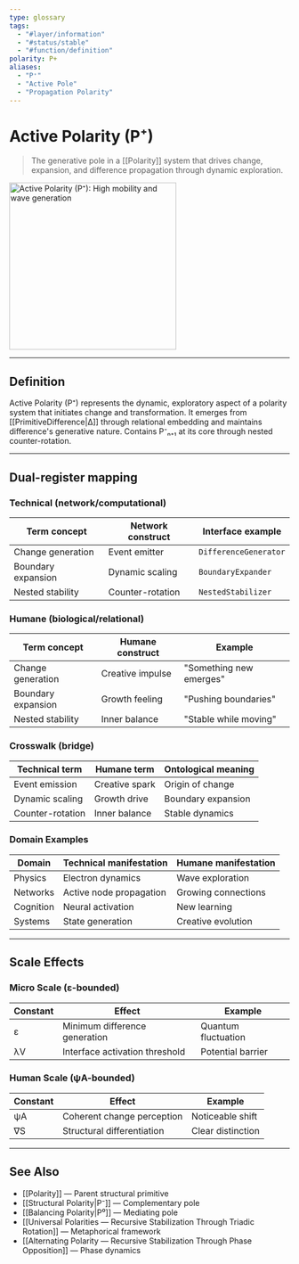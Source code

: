```yaml
---
type: glossary
tags:
  - "#layer/information"
  - "#status/stable"
  - "#function/definition"
polarity: P+
aliases:
  - "P⁺"
  - "Active Pole"
  - "Propagation Polarity"
---
```


# Active Polarity (P⁺)

> The generative pole in a [[Polarity]] system that drives change, expansion, and difference propagation through dynamic exploration.

<img src="../../90 - Assets/polarity+.png" alt="Active Polarity (P⁺): High mobility and wave generation" width="300"/>

---

## Definition

Active Polarity (P⁺) represents the dynamic, exploratory aspect of a polarity system that initiates change and transformation. It emerges from [[PrimitiveDifference|∆]] through relational embedding and maintains difference's generative nature. Contains P⁻ₙ₊₁ at its core through nested counter-rotation.

---

## Dual-register mapping

### Technical (network/computational)

| Term concept | Network construct | Interface example |
|-------------|------------------|-------------------|
| Change generation | Event emitter | `DifferenceGenerator` |
| Boundary expansion | Dynamic scaling | `BoundaryExpander` |
| Nested stability | Counter-rotation | `NestedStabilizer` |

### Humane (biological/relational)

| Term concept | Humane construct | Example |
|-------------|------------------|----------|
| Change generation | Creative impulse | "Something new emerges" |
| Boundary expansion | Growth feeling | "Pushing boundaries" |
| Nested stability | Inner balance | "Stable while moving" |

### Crosswalk (bridge)

| Technical term | Humane term | Ontological meaning |
|---------------|-------------|-------------------|
| Event emission | Creative spark | Origin of change |
| Dynamic scaling | Growth drive | Boundary expansion |
| Counter-rotation | Inner balance | Stable dynamics |

### Domain Examples

| Domain | Technical manifestation | Humane manifestation |
|--------|------------------------|---------------------|
| Physics | Electron dynamics | Wave exploration |
| Networks | Active node propagation | Growing connections |
| Cognition | Neural activation | New learning |
| Systems | State generation | Creative evolution |

---

## Scale Effects

### Micro Scale (ε-bounded)

| Constant | Effect | Example |
|----------|--------|---------|
| ε | Minimum difference generation | Quantum fluctuation |
| λV | Interface activation threshold | Potential barrier |

### Human Scale (ψA-bounded)

| Constant | Effect | Example |
|----------|--------|---------|
| ψA | Coherent change perception | Noticeable shift |
| ∇S | Structural differentiation | Clear distinction |

---

## See Also

- [[Polarity]] — Parent structural primitive
- [[Structural Polarity|P⁻]] — Complementary pole
- [[Balancing Polarity|P⁰]] — Mediating pole
- [[Universal Polarities — Recursive Stabilization Through Triadic Rotation]] — Metaphorical framework
- [[Alternating Polarity — Recursive Stabilization Through Phase Opposition]] — Phase dynamics
